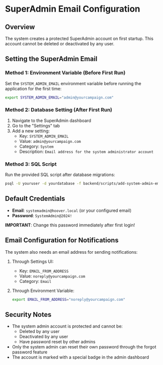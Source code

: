 # SuperAdmin Email Configuration

## Overview
The system creates a protected SuperAdmin account on first startup. This account cannot be deleted or deactivated by any user.

## Setting the SuperAdmin Email

### Method 1: Environment Variable (Before First Run)
Set the `SYSTEM_ADMIN_EMAIL` environment variable before running the application for the first time:

```bash
export SYSTEM_ADMIN_EMAIL="admin@yourcampaign.com"
```

### Method 2: Database Setting (After First Run)
1. Navigate to the SuperAdmin dashboard
2. Go to the "Settings" tab
3. Add a new setting:
   - Key: `SYSTEM_ADMIN_EMAIL`
   - Value: `admin@yourcampaign.com`
   - Category: `System`
   - Description: `Email address for the system administrator account`

### Method 3: SQL Script
Run the provided SQL script after database migrations:

```bash
psql -U youruser -d yourdatabase -f backend/scripts/add-system-admin-email-setting.sql
```

## Default Credentials
- **Email**: `systemadmin@hoover.local` (or your configured email)
- **Password**: `SystemAdmin@2024!`

**IMPORTANT**: Change this password immediately after first login!

## Email Configuration for Notifications
The system also needs an email address for sending notifications:

1. Through Settings UI:
   - Key: `EMAIL_FROM_ADDRESS`
   - Value: `noreply@yourcampaign.com`
   - Category: `Email`

2. Through Environment Variable:
   ```bash
   export EMAIL_FROM_ADDRESS="noreply@yourcampaign.com"
   ```

## Security Notes
- The system admin account is protected and cannot be:
  - Deleted by any user
  - Deactivated by any user
  - Have password reset by other admins
- Only the system admin can reset their own password through the forgot password feature
- The account is marked with a special badge in the admin dashboard
